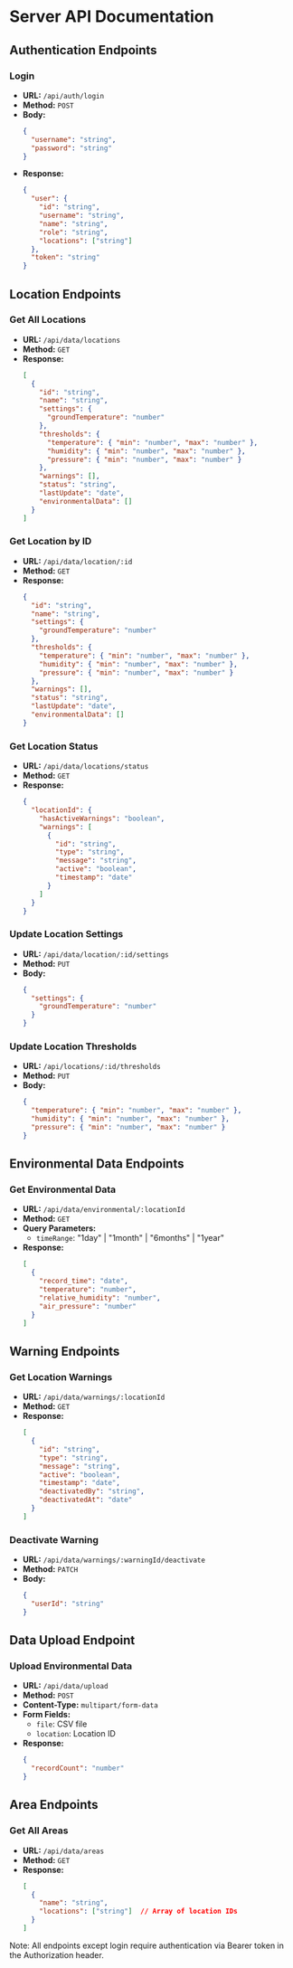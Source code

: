 # Server API Documentation

## Authentication Endpoints

### Login
- **URL:** `/api/auth/login`
- **Method:** `POST`
- **Body:**
  ```json
  {
    "username": "string",
    "password": "string"
  }
  ```
- **Response:**
  ```json
  {
    "user": {
      "id": "string",
      "username": "string",
      "name": "string",
      "role": "string",
      "locations": ["string"]
    },
    "token": "string"
  }
  ```

## Location Endpoints

### Get All Locations
- **URL:** `/api/data/locations`
- **Method:** `GET`
- **Response:**
  ```json
  [
    {
      "id": "string",
      "name": "string",
      "settings": {
        "groundTemperature": "number"
      },
      "thresholds": {
        "temperature": { "min": "number", "max": "number" },
        "humidity": { "min": "number", "max": "number" },
        "pressure": { "min": "number", "max": "number" }
      },
      "warnings": [],
      "status": "string",
      "lastUpdate": "date",
      "environmentalData": []
    }
  ]
  ```

### Get Location by ID
- **URL:** `/api/data/location/:id`
- **Method:** `GET`
- **Response:**
  ```json
  {
    "id": "string",
    "name": "string",
    "settings": {
      "groundTemperature": "number"
    },
    "thresholds": {
      "temperature": { "min": "number", "max": "number" },
      "humidity": { "min": "number", "max": "number" },
      "pressure": { "min": "number", "max": "number" }
    },
    "warnings": [],
    "status": "string",
    "lastUpdate": "date",
    "environmentalData": []
  }
  ```

### Get Location Status
- **URL:** `/api/data/locations/status`
- **Method:** `GET`
- **Response:**
  ```json
  {
    "locationId": {
      "hasActiveWarnings": "boolean",
      "warnings": [
        {
          "id": "string",
          "type": "string",
          "message": "string",
          "active": "boolean",
          "timestamp": "date"
        }
      ]
    }
  }
  ```

### Update Location Settings
- **URL:** `/api/data/location/:id/settings`
- **Method:** `PUT`
- **Body:**
  ```json
  {
    "settings": {
      "groundTemperature": "number"
    }
  }
  ```

### Update Location Thresholds
- **URL:** `/api/locations/:id/thresholds`
- **Method:** `PUT`
- **Body:**
  ```json
  {
    "temperature": { "min": "number", "max": "number" },
    "humidity": { "min": "number", "max": "number" },
    "pressure": { "min": "number", "max": "number" }
  }
  ```

## Environmental Data Endpoints

### Get Environmental Data
- **URL:** `/api/data/environmental/:locationId`
- **Method:** `GET`
- **Query Parameters:**
  - `timeRange`: "1day" | "1month" | "6months" | "1year"
- **Response:**
  ```json
  [
    {
      "record_time": "date",
      "temperature": "number",
      "relative_humidity": "number",
      "air_pressure": "number"
    }
  ]
  ```

## Warning Endpoints

### Get Location Warnings
- **URL:** `/api/data/warnings/:locationId`
- **Method:** `GET`
- **Response:**
  ```json
  [
    {
      "id": "string",
      "type": "string",
      "message": "string",
      "active": "boolean",
      "timestamp": "date",
      "deactivatedBy": "string",
      "deactivatedAt": "date"
    }
  ]
  ```

### Deactivate Warning
- **URL:** `/api/data/warnings/:warningId/deactivate`
- **Method:** `PATCH`
- **Body:**
  ```json
  {
    "userId": "string"
  }
  ```

## Data Upload Endpoint

### Upload Environmental Data
- **URL:** `/api/data/upload`
- **Method:** `POST`
- **Content-Type:** `multipart/form-data`
- **Form Fields:**
  - `file`: CSV file
  - `location`: Location ID
- **Response:**
  ```json
  {
    "recordCount": "number"
  }
  ```

## Area Endpoints

### Get All Areas
- **URL:** `/api/data/areas`
- **Method:** `GET`
- **Response:**
  ```json
  [
    {
      "name": "string",
      "locations": ["string"]  // Array of location IDs
    }
  ]
  ```

Note: All endpoints except login require authentication via Bearer token in the Authorization header. 